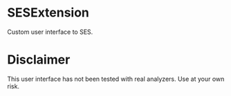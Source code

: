 # SESExtension
Custom user interface to SES.

# Disclaimer
This user interface has not been tested with real analyzers. Use at your own risk.
